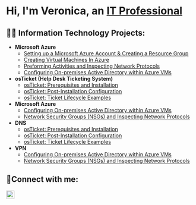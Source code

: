 <h1>Hi, I'm Veronica, an <a href="https://linkedin.com/in/VeronicaJenkins">IT Professional</a></h1>

<h2>👨‍💻 Information Technology Projects:</h2>

- <b>Microsoft Azure</b>
  - [Setting up a Microsoft Azure Account & Creating a Resource Group](https://github.com/Veronica-Jenkins/configure-ad)
  - [Creating Virtual Machines In Azure](https://github.com/Veronica-Jenkins/azure-network-protocols)
  - [Preforming Activities and Inspecting Network Protocols](https://github.com/Veronica-Jenkins/azure-network-protocols)
  - [Configuring On-premises Active Directory within Azure VMs](https://github.com/Veronica-Jenkins/configure-ad)
- <b>osTicket (Help Desk Ticketing System)</b>
  - [osTicket: Prerequisites and Installation](https://github.com/Veronica-Jenkins/osticket-prereqs)
  - [osTicket: Post-Installation Configuration](https://github.com/Veronica-Jenkins/post-install-config)
  - [osTicket: Ticket Lifecycle Examples](https://github.com/Veronica-Jenkins/ticket-lifecycle)
- <b>Microsoft Azure</b>
  - [Configuring On-premises Active Directory within Azure VMs](https://github.com/Veronica-Jenkins/configure-ad)
  - [Network Security Groups (NSGs) and Inspecting Network Protocols](https://github.com/Veronica-Jenkins/azure-network-protocols)
- <b>DNS</b>
  - [osTicket: Prerequisites and Installation](https://github.com/Veronica-Jenkins/osticket-prereqs)
  - [osTicket: Post-Installation Configuration](https://github.com/Veronica-Jenkins/post-install-config)
  - [osTicket: Ticket Lifecycle Examples](https://github.com/Veronica-Jenkins/ticket-lifecycle)
- <b>VPN</b>
  - [Configuring On-premises Active Directory within Azure VMs](https://github.com/CodeRaven000/configure-ad)
  - [Network Security Groups (NSGs) and Inspecting Network Protocols](https://github.com/CodeRaven000/azure-network-protocols)

<h2>🤳Connect with me:</h2>


[<img align="left" alt="Veronica | LinkedIn" width="22px" src="https://cdn.jsdelivr.net/npm/simple-icons@v3/icons/linkedin.svg" />][linkedin]



[linkedin]: https://linkedin.com/in/Veronica
